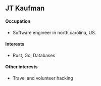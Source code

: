 ## JT Kaufman 

#### Occupation 
- Software engineer in north carolina, US. 

#### Interests
- Rust, Go, Databases 

#### Other interests
- Travel and volunteer hacking 
